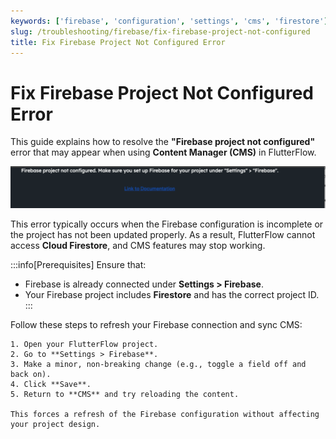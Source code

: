 ```yaml
---
keywords: ['firebase', 'configuration', 'settings', 'cms', 'firestore']
slug: /troubleshooting/firebase/fix-firebase-project-not-configured
title: Fix Firebase Project Not Configured Error
---
```


# Fix Firebase Project Not Configured Error

This guide explains how to resolve the **"Firebase project not configured"** error that may appear when using **Content Manager (CMS)** in FlutterFlow.

![](../assets/20250430121204990541.png)

This error typically occurs when the Firebase configuration is incomplete or the project has not been updated properly. As a result, FlutterFlow cannot access **Cloud Firestore**, and CMS features may stop working.

:::info[Prerequisites]
Ensure that:
- Firebase is already connected under **Settings > Firebase**.
- Your Firebase project includes **Firestore** and has the correct project ID.
:::

Follow these steps to refresh your Firebase connection and sync CMS:

    1. Open your FlutterFlow project.
    2. Go to **Settings > Firebase**.
    3. Make a minor, non-breaking change (e.g., toggle a field off and back on).
    4. Click **Save**.
    5. Return to **CMS** and try reloading the content.

    This forces a refresh of the Firebase configuration without affecting your project design.